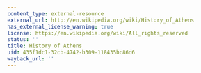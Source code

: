```yaml
---
content_type: external-resource
external_url: http://en.wikipedia.org/wiki/History_of_Athens
has_external_license_warning: true
license: https://en.wikipedia.org/wiki/All_rights_reserved
status: ''
title: History of Athens
uid: 435f1dc1-32cb-4742-b309-118435bc86d6
wayback_url: ''
---
```

